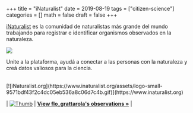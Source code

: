 +++
title = "iNaturalist"
date = 2019-08-19
tags = ["citizen-science"]
categories = []
math = false
draft = false
+++

[iNaturalist](https://www.inaturalist.org) es la comunidad de naturalistas más grande del mundo trabajando para registrar e identificar organismos observados en la naturaleza. 


![](/img/iNaturalist.png)


Unite a la plataforma, ayudá a conectar a las personas con la naturaleza y creá datos valiosos para la ciencia.  


<br>

<div class="inat-widget">

<div class="inat-widget-header">[![iNaturalist.org](https://www.inaturalist.org/assets/logo-small-9571bdf43f2c4dc05eb536a8c06d7c4b.gif)](https://www.inaturalist.org)</div>

| [![Thumb](https://static.inaturalist.org/attachments/users/icons/736016/thumb.jpeg?1513353273)](https://www.inaturalist.org/observations/flo_grattarola) | **[View flo_grattarola's observations »](https://www.inaturalist.org/observations/flo_grattarola)** |

</div>



